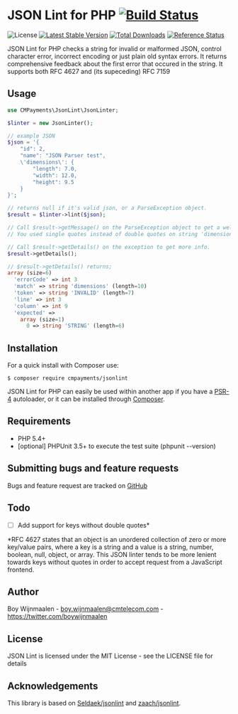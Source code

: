 # JSON Lint for PHP [![Build Status](https://img.shields.io/travis/cmpayments/jsonlint.svg)](https://travis-ci.org/cmpayments/jsonlint)

![License](https://img.shields.io/packagist/l/cmpayments/jsonlint.svg)
[![Latest Stable Version](https://img.shields.io/packagist/v/cmpayments/jsonlint.svg)](https://packagist.org/packages/cmpayments/jsonlint)
[![Total Downloads](https://img.shields.io/packagist/dt/cmpayments/jsonlint.svg)](https://packagist.org/packages/cmpayments/jsonlint)
[![Reference Status](https://www.versioneye.com/php/cmpayments:jsonlint/reference_badge.svg)](https://www.versioneye.com/php/cmpayments:jsonlint/references)

JSON Lint for PHP checks a string for invalid or malformed JSON, control character error, incorrect encoding or just plain old syntax errors.
It returns comprehensive feedback about the first error that occured in the string.
It supports both RFC 4627 and (its supeceding) RFC 7159

Usage
-----

```php
use CMPayments\JsonLint\JsonLinter;

$linter = new JsonLinter();

// example JSON
$json = '{
    "id": 2,
    "name": "JSON Parser test",
    \'dimensions\': {
        "length": 7.0,
        "width": 12.0,
        "height": 9.5
    }
}';

// returns null if it's valid json, or a ParseException object.
$result = $linter->lint($json);

// Call $result->getMessage() on the ParseException object to get a well formatted error message error like this:
// You used single quotes instead of double quotes on string 'dimensions' on line 4 at column 9. It appears you have an extra trailing comma

// Call $result->getDetails() on the exception to get more info.
$result->getDetails();

// $result->getDetails() returns;
array (size=6)
  'errorCode' => int 3
  'match' => string 'dimensions' (length=10)
  'token' => string 'INVALID' (length=7)
  'line' => int 3
  'column' => int 9
  'expected' =>
    array (size=1)
      0 => string 'STRING' (length=6)
```

Installation
------------
For a quick install with Composer use:

    $ composer require cmpayments/jsonlint

JSON Lint for PHP can easily be used within another app if you have a
[PSR-4](https://github.com/php-fig/fig-standards/blob/master/accepted/PSR-4-autoloader.md)
autoloader, or it can be installed through [Composer](https://getcomposer.org/).

Requirements
------------

- PHP 5.4+
- [optional] PHPUnit 3.5+ to execute the test suite (phpunit --version)

Submitting bugs and feature requests
------------------------------------

Bugs and feature request are tracked on [GitHub](https://github.com/cmpayments/jsonlint/issues)

Todo
----

- [ ] Add support for keys without double quotes*

*RFC 4627 states that an object is an unordered collection of zero or more key/value pairs, where a key is a string and a value is a string, number, boolean, null, object, or array.
This JSON linter tends to be more lenient towards keys without quotes in order to accept request from a JavaScript frontend.

Author
------

Boy Wijnmaalen - <boy.wijnmaalen@cmtelecom.com> - <https://twitter.com/boywijnmaalen>

License
-------

JSON Lint is licensed under the MIT License - see the LICENSE file for details

Acknowledgements
----------------

This library is based on [Seldaek/jsonlint](https://github.com/Seldaek/jsonlint) and [zaach/jsonlint](https://github.com/zaach/jsonlint).
